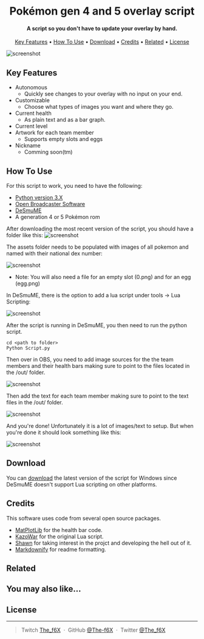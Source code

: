 
<h1 align="center">
  Pokémon gen 4 and 5 overlay script
  <br>
</h1>

<h4 align="center">A script so you don't have to update your overlay by hand.</h4>



<p align="center">
  <a href="#key-features">Key Features</a> •
  <a href="#how-to-use">How To Use</a> •
  <a href="#download">Download</a> •
  <a href="#credits">Credits</a> •
  <a href="#related">Related</a> •
  <a href="#license">License</a>
</p>

![screenshot](https://raw.githubusercontent.com/The-f6X/Gen4OverlayScript/master/img/Demo.gif)

## Key Features

* Autonomous 
  - Quickly see changes to your overlay with no input on your end.
* Customizable  
  - Choose what types of images you want and where they go.
* Current health
  - As plain text and as a bar graph.  
* Current level
* Artwork for each team member
  - Supports empty slots and eggs
* Nickname
  - Comming soon(tm)


## How To Use

For this script to work, you need to have the following: 
 * [Python version 3.X](https://www.python.org/downloads/)
 * [Open Broadcaster Software](https://obsproject.com/)
 * [DeSmuME](http://desmume.org/)
 * A generation 4 or 5 Pokémon rom



After downloading the most recent version of the script, you should have a folder like this: 
![screenshot](https://raw.githubusercontent.com/The-f6X/Gen4OverlayScript/master/img/Folder.PNG)

The assets folder needs to be populated with images of all pokemon and named with their national dex number:

![screenshot](https://raw.githubusercontent.com/The-f6X/Gen4OverlayScript/master/img/Assets.PNG)
* Note: You will also need a file for an empty slot (0.png) and for an egg (egg.png)

In DeSmuME, there is the option to add a lua script under tools -> Lua Scripting: 

![screenshot](https://github.com/The-f6X/Gen4OverlayScript/blob/master/img/DeSmuMe.PNG)

After the script is running in DeSmuME, you then need to run the python script.

```
cd <path to folder>
Python Script.py
```

Then over in OBS, you need to add image sources for the the team members and their health bars making sure to point to the files located in the /out/ folder. 

![screenshot](https://raw.githubusercontent.com/The-f6X/Gen4OverlayScript/master/img/OBSImages.PNG)

Then add the text for each team member making sure to point to the text files in the /out/ folder. 

![screenshot](https://raw.githubusercontent.com/The-f6X/Gen4OverlayScript/master/img/OBSText.PNG)

And you're done! Unfortunately it is a lot of images/text to setup. But when you're done it should look something like this: 

![screenshot](https://raw.githubusercontent.com/The-f6X/Gen4OverlayScript/master/img/OBSSources.PNG)



## Download


You can [download]() the latest version of the script for Windows since DeSmuME doesn't support Lua scripting on other platforms.

## Credits

This software uses code from several open source packages.

 * [MatPlotLib](https://matplotlib.org/index.html) for the health bar code. 
 * [KazoWar](https://projectpokemon.org/home/forums/topic/30518-4th-and-5th-gen-misc-info-reading-scripts/) for the original Lua script.
 * [Shawn](https://github.com/shawnrc) for taking interest in the projct and developing the hell out of it. 
 * [Markdownify](https://github.com/amitmerchant1990/electron-markdownify) for readme formatting.

## Related



## You may also like...



## License



---

> Twitch [The_f6X](https://www.twitch.tv/the_f6x) &nbsp;&middot;&nbsp;
> GitHub [@The-f6X](https://github.com/The-f6X) &nbsp;&middot;&nbsp;
> Twitter [@The_f6X](https://twitter.com/The_f6X)
